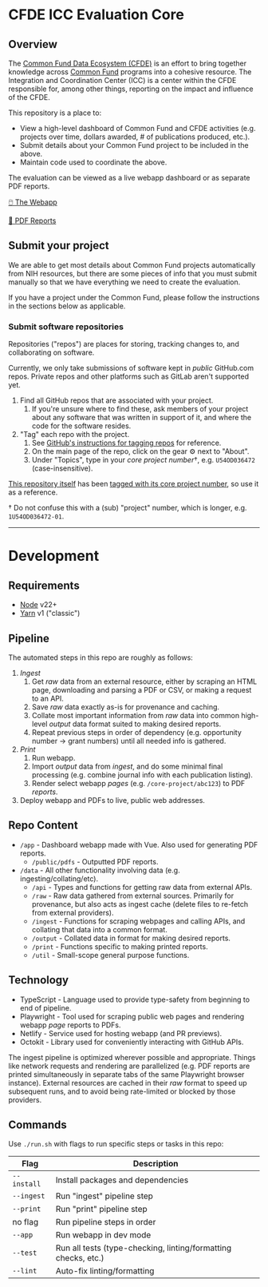 # CFDE ICC Evaluation Core

## Overview

The [Common Fund Data Ecosystem (CFDE)](https://commonfund.nih.gov/dataecosystem) is an effort to bring together knowledge across [Common Fund](https://commonfund.nih.gov/) programs into a cohesive resource.
The Integration and Coordination Center (ICC) is a center within the CFDE responsible for, among other things, reporting on the impact and influence of the CFDE.

This repository is a place to:

- View a high-level dashboard of Common Fund and CFDE activities (e.g. projects over time, dollars awarded, # of publications produced, etc.).
- Submit details about your Common Fund project to be included in the above.
- Maintain code used to coordinate the above.

The evaluation can be viewed as a live webapp dashboard or as separate PDF reports.

[🖱️ The Webapp](cfde-eval.netlify.app)

[📜 PDF Reports](cfde-eval.netlify.app/reports)

## Submit your project

We are able to get most details about Common Fund projects automatically from NIH resources, but there are some pieces of info that you must submit manually so that we have everything we need to create the evaluation.

If you have a project under the Common Fund, please follow the instructions in the sections below as applicable.

### Submit software repositories

Repositories ("repos") are places for storing, tracking changes to, and collaborating on software.

Currently, we only take submissions of software kept in _public_ GitHub.com repos.
Private repos and other platforms such as GitLab aren't supported yet.

1. Find all GitHub repos that are associated with your project.
   1. If you're unsure where to find these, ask members of your project about any software that was written in support of it, and where the code for the software resides.
1. "Tag" each repo with the project.
   1. See [GitHub's instructions for tagging repos](https://docs.github.com/en/repositories/managing-your-repositorys-settings-and-features/customizing-your-repository/classifying-your-repository-with-topics) for reference.
   1. On the main page of the repo, click on the gear ⚙ next to "About".
   1. Under "Topics", type in your _core project number_†, e.g. `U54OD036472` (case-insensitive).

[This repository itself](https://github.com/nih-cfde/icc-eval-core) has been [tagged with its core project number](https://github.com/topics/u54od036472), so use it as a reference.

† Do not confuse this with a (sub) "project" number, which is longer, e.g. `1U54OD036472-01`.

---

# Development

## Requirements

- [Node](https://nodejs.org/) v22+
- [Yarn](https://classic.yarnpkg.com/) v1 ("classic")

## Pipeline

The automated steps in this repo are roughly as follows:

1. _Ingest_
   1. Get _raw_ data from an external resource, either by scraping an HTML page, downloading and parsing a PDF or CSV, or making a request to an API.
   1. Save _raw_ data exactly as-is for provenance and caching.
   1. Collate most important information from _raw_ data into common high-level _output_ data format suited to making desired reports.
   1. Repeat previous steps in order of dependency (e.g. opportunity number -> grant numbers) until all needed info is gathered.
1. _Print_
   1. Run webapp.
   1. Import _output_ data from _ingest_, and do some minimal final processing (e.g. combine journal info with each publication listing).
   1. Render select webapp _pages_ (e.g. `/core-project/abc123`) to PDF _reports_.
1. Deploy webapp and PDFs to live, public web addresses.

## Repo Content

- `/app` - Dashboard webapp made with Vue.
  Also used for generating PDF reports.
  - `/public/pdfs` - Outputted PDF reports.
- `/data` - All other functionality involving data (e.g. ingesting/collating/etc).
  - `/api` - Types and functions for getting raw data from external APIs.
  - `/raw` - Raw data gathered from external sources.
    Primarily for provenance, but also acts as ingest cache (delete files to re-fetch from external providers).
  - `/ingest` - Functions for scraping webpages and calling APIs, and collating that data into a common format.
  - `/output` - Collated data in format for making desired reports.
  - `/print` - Functions specific to making printed reports.
  - `/util` - Small-scope general purpose functions.

## Technology

- TypeScript - Language used to provide type-safety from beginning to end of pipeline.
- Playwright - Tool used for scraping public web pages and rendering webapp _page_ reports to PDFs.
- Netlify - Service used for hosting webapp (and PR previews).
- Octokit - Library used for conveniently interacting with GitHub APIs.

The ingest pipeline is optimized wherever possible and appropriate.
Things like network requests and rendering are parallelized (e.g. PDF reports are printed simultaneously in separate tabs of the same Playwright browser instance).
External resources are cached in their _raw_ format to speed up subsequent runs, and to avoid being rate-limited or blocked by those providers.

## Commands

Use `./run.sh` with flags to run specific steps or tasks in this repo:

| Flag        | Description                                                    |
| ----------- | -------------------------------------------------------------- |
| `--install` | Install packages and dependencies                              |
| `--ingest`  | Run "ingest" pipeline step                                     |
| `--print`   | Run "print" pipeline step                                      |
| no flag     | Run pipeline steps in order                                    |
| `--app`     | Run webapp in dev mode                                         |
| `--test`    | Run all tests (type-checking, linting/formatting checks, etc.) |
| `--lint`    | Auto-fix linting/formatting                                    |
